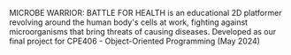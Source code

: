 MICROBE WARRIOR: BATTLE FOR HEALTH is an educational 2D platformer revolving around the human body's cells at work, fighting against microorganisms that bring threats of causing diseases. Developed as our final project for CPE406 - Object-Oriented Programming (May 2024)
